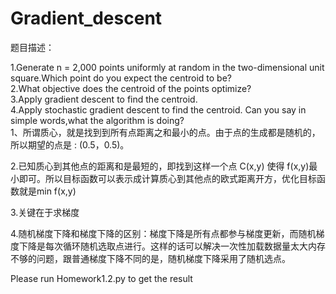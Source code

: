 # Gradient_descent
题目描述： 

1.Generate n = 2,000 points uniformly at random in the two-dimensional unit square.Which point do you expect the centroid to be?  
2.What objective does the centroid of the points optimize?  
3.Apply gradient descent to find the centroid.  
4.Apply stochastic gradient descent to find the centroid. Can you say in simple words,what the algorithm is doing?  
1、所谓质心，就是找到到所有点距离之和最小的点。由于点的生成都是随机的，所以期望的点是 : (0.5，0.5)。

2.已知质心到其他点的距离和是最短的，即找到这样一个点 C(x,y) 使得 f(x,y)最小即可。所以目标函数可以表示成计算质心到其他点的欧式距离开方，优化目标函数就是min f(x,y)

3.关键在于求梯度

4.随机梯度下降和梯度下降的区别：梯度下降是所有点都参与梯度更新，而随机梯度下降是每次循环随机选取点进行。这样的话可以解决一次性加载数据量太大内存不够的问题，跟普通梯度下降不同的是，随机梯度下降采用了随机选点。

Please run Homework1.2.py to get the result


